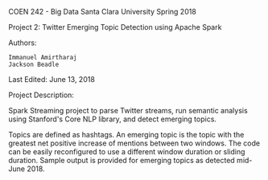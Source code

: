 COEN 242 - Big Data 
Santa Clara University 
Spring 2018

Project 2: Twitter Emerging Topic Detection using Apache Spark


Authors: 

	Immanuel Amirtharaj
	Jackson Beadle


Last Edited: June 13, 2018


Project Description: 

Spark Streaming project to parse Twitter streams, run semantic analysis using 
Stanford's Core NLP library, and detect emerging topics. 

Topics are defined as hashtags. An emerging topic is the topic with the greatest 
net positive increase of mentions between two windows. The code can be easily 
reconfigured to use a different window duration or sliding duration. Sample output
is provided for emerging topics as detected mid-June 2018. 
